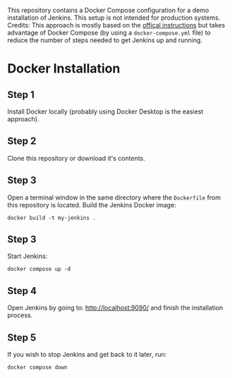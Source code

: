 This repository contains a Docker Compose configuration for a demo installation of Jenkins. This setup is not intended for production systems.
Credits: This approach is mostly based on the [offical instructions](https://www.jenkins.io/doc/book/installing/docker/) but takes advantage of Docker Compose (by using a `docker-compose.yml` file) to reduce the number of steps needed to get Jenkins up and running.

# Docker Installation

## Step 1

Install Docker locally (probably using Docker Desktop is the easiest approach).

## Step 2

Clone this repository or download it's contents. 

## Step 3

Open a terminal window in the same directory where the `Dockerfile` from this repository is located. Build the Jenkins Docker image:
```
docker build -t my-jenkins .
```

## Step 3

Start Jenkins:

```
docker compose up -d
```

## Step 4

Open Jenkins by going to: [http://localhost:9090/](http://localhost:9090/) and finish the installation process.


## Step 5

If you wish to stop Jenkins and get back to it later, run:

```
docker compose down
```
